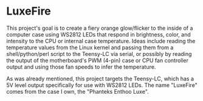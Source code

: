 # LuxeFire

This project's goal is to create a fiery orange glow/flicker to the inside of a computer case using WS2812 LEDs that respond in brightness, color, and intensity to the CPU or internal case temperature.  Ideas include reading the temperature values from the Linux kernel and passing them from a shell/python/perl script to the Teensy-LC via serial, or possibly by reading the output of the motherboard's PWM (4-pin) case or CPU fan controller output and using those fan speeds to infer the temperature.

As was already mentioned, this project targets the Teensy-LC, which has a 5V level output specifically for use with WS2812 LEDs.  The name "LuxeFire" comes from the case I own, the "Phanteks Enthoo Luxe".
